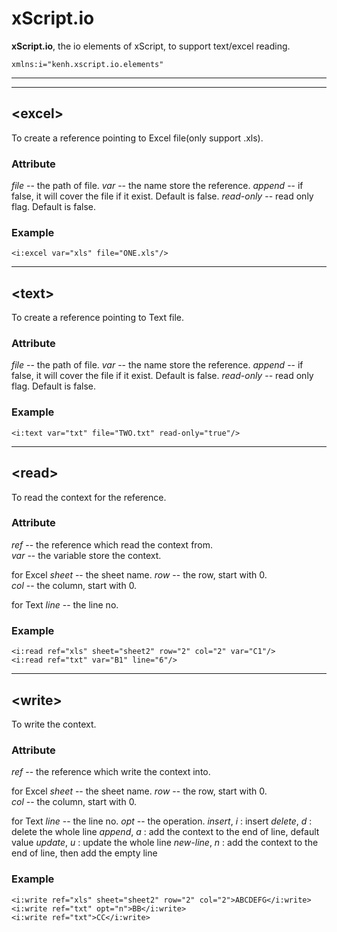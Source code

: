 # xScript.io

**xScript.io**, the io elements of xScript, to support text/excel reading.

	xmlns:i="kenh.xscript.io.elements"

***
***

## &lt;excel&gt;

To create a reference pointing to Excel file(only support .xls).

### Attribute

_file_ -- the path of file.
_var_ -- the name store the reference.
_append_ -- if false, it will cover the file if it exist. Default is false.
_read-only_ -- read only flag. Default is false.

### Example
    <i:excel var="xls" file="ONE.xls"/>

***

## &lt;text&gt;

To create a reference pointing to Text file.

### Attribute

_file_ -- the path of file.
_var_ -- the name store the reference.
_append_ -- if false, it will cover the file if it exist. Default is false.
_read-only_ -- read only flag. Default is false.

### Example
    <i:text var="txt" file="TWO.txt" read-only="true"/>

***

## &lt;read&gt;

To read the context for the reference.

### Attribute

_ref_ -- the reference which read the context from.  
_var_ -- the variable store the context.

for Excel
_sheet_ -- the sheet name. 
_row_ -- the row, start with 0.  
_col_ -- the column, start with 0.

for Text
_line_ -- the line no.

### Example
    <i:read ref="xls" sheet="sheet2" row="2" col="2" var="C1"/>
    <i:read ref="txt" var="B1" line="6"/>

***

## &lt;write&gt;

To write the context.

### Attribute

_ref_ -- the reference which write the context into.  

for Excel
_sheet_ -- the sheet name. 
_row_ -- the row, start with 0.  
_col_ -- the column, start with 0.

for Text
_line_ -- the line no.
_opt_ -- the operation. 
    _insert_, _i_ : insert
    _delete_, _d_ : delete the whole line
    _append_, _a_ : add the context to the end of line, default value
    _update_, _u_ : update the whole line
    _new-line_, _n_ : add the context to the end of line, then add the empty line

### Example
    <i:write ref="xls" sheet="sheet2" row="2" col="2">ABCDEFG</i:write> 
	<i:write ref="txt" opt="n">BB</i:write>
	<i:write ref="txt">CC</i:write>


